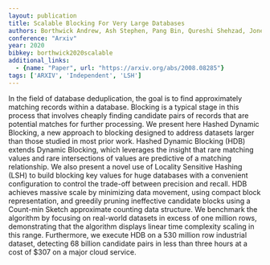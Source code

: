 ```yaml
---
layout: publication
title: Scalable Blocking For Very Large Databases
authors: Borthwick Andrew, Ash Stephen, Pang Bin, Qureshi Shehzad, Jones Timothy
conference: "Arxiv"
year: 2020
bibkey: borthwick2020scalable
additional_links:
  - {name: "Paper", url: "https://arxiv.org/abs/2008.08285"}
tags: ['ARXIV', 'Independent', 'LSH']
---
```

In the field of database deduplication, the goal is to find approximately
matching records within a database. Blocking is a typical stage in this process
that involves cheaply finding candidate pairs of records that are potential
matches for further processing. We present here Hashed Dynamic Blocking, a new
approach to blocking designed to address datasets larger than those studied in
most prior work. Hashed Dynamic Blocking (HDB) extends Dynamic Blocking, which
leverages the insight that rare matching values and rare intersections of
values are predictive of a matching relationship. We also present a novel use
of Locality Sensitive Hashing (LSH) to build blocking key values for huge
databases with a convenient configuration to control the trade-off between
precision and recall. HDB achieves massive scale by minimizing data movement,
using compact block representation, and greedily pruning ineffective candidate
blocks using a Count-min Sketch approximate counting data structure. We
benchmark the algorithm by focusing on real-world datasets in excess of one
million rows, demonstrating that the algorithm displays linear time complexity
scaling in this range. Furthermore, we execute HDB on a 530 million row
industrial dataset, detecting 68 billion candidate pairs in less than three
hours at a cost of $307 on a major cloud service.
